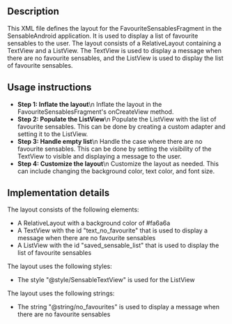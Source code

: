 ## Description

This XML file defines the layout for the FavouriteSensablesFragment in the SensableAndroid application. It is used to display a list of favourite sensables to the user. The layout consists of a RelativeLayout containing a TextView and a ListView. The TextView is used to display a message when there are no favourite sensables, and the ListView is used to display the list of favourite sensables.


## Usage instructions


* **Step 1: Inflate the layout**\n Inflate the layout in the FavouriteSensablesFragment's onCreateView method.
* **Step 2: Populate the ListView**\n Populate the ListView with the list of favourite sensables. This can be done by creating a custom adapter and setting it to the ListView.
* **Step 3: Handle empty list**\n Handle the case where there are no favourite sensables. This can be done by setting the visibility of the TextView to visible and displaying a message to the user.
* **Step 4: Customize the layout**\n Customize the layout as needed. This can include changing the background color, text color, and font size.


## Implementation details


The layout consists of the following elements:

* A RelativeLayout with a background color of #fa6a6a
* A TextView with the id "text_no_favourite" that is used to display a message when there are no favourite sensables
* A ListView with the id "saved_sensable_list" that is used to display the list of favourite sensables

The layout uses the following styles:

* The style "@style/SensableTextView" is used for the ListView

The layout uses the following strings:

* The string "@string/no_favourites" is used to display a message when there are no favourite sensables



